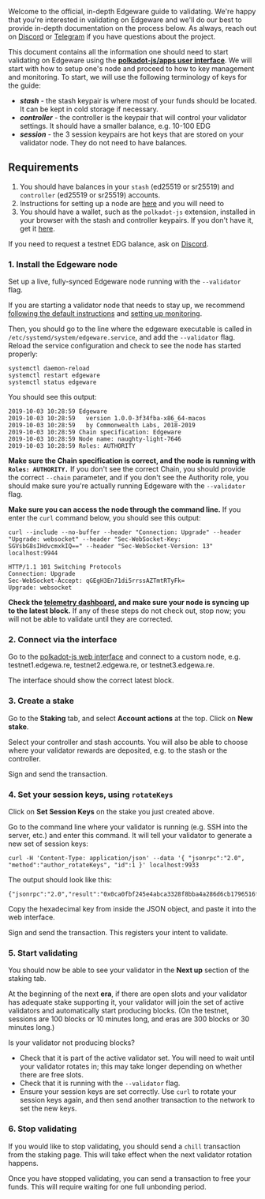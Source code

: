 Welcome to the official, in-depth Edgeware guide to validating. We're happy that you're interested in validating on Edgeware and we'll do our best to provide in-depth documentation on the process below. As always, reach out on [Discord](https://discord.gg/CJRfb3) or [Telegram](https://t.me/heyedgeware) if you have questions about the project.

This document contains all the information one should need to start validating on Edgeware using the [**polkadot-js/apps user interface**](https://polkadot.js.org/apps/#/). We will start with how to setup one's node and proceed to how to key management and monitoring. To start, we will use the following terminology of keys for the guide:

- ***stash*** - the stash keypair is where most of your funds should be located. It can be kept in cold storage if necessary.
- ***controller*** - the controller is the keypair that will control your validator settings. It should have a smaller balance, e.g. 10-100 EDG
- ***session*** - the 3 session keypairs are hot keys that are stored on your validator node. They do not need to have balances.

## Requirements

1. You should have balances in your `stash` (ed25519 or sr25519) and `controller` (ed25519 or sr25519) accounts.
2.  Instructions for setting up a node are [here](https://github.com/hicommonwealth/edgeware-node/wiki/Setting-up-a-Node) and you will need to 
3. You should have a wallet, such as the `polkadot-js` extension, installed in your browser with the stash and controller keypairs. If you don't have it, get it [here](https://github.com/polkadot-js/extension).

If you need to request a testnet EDG balance, ask on [Discord](1).

### 1. Install the Edgeware node

Set up a live, fully-synced Edgeware node running with the `--validator` flag.

If you are starting a validator node that needs to stay up, we recommend [following the default instructions](https://github.com/hicommonwealth/edgeware-node/wiki/Setting-up-a-Node) and [setting up monitoring](https://github.com/hicommonwealth/edgeware-node/wiki/Setting-up-monitoring). 

Then, you should go to the line where the edgeware executable is called in `/etc/systemd/system/edgeware.service`, and add the `--validator` flag. Reload the service configuration and check to see the node has started properly:

```
systemctl daemon-reload
systemctl restart edgeware
systemctl status edgeware
```

You should see this output:

```
2019-10-03 10:28:59 Edgeware
2019-10-03 10:28:59   version 1.0.0-3f34fba-x86_64-macos
2019-10-03 10:28:59   by Commonwealth Labs, 2018-2019
2019-10-03 10:28:59 Chain specification: Edgeware
2019-10-03 10:28:59 Node name: naughty-light-7646
2019-10-03 10:28:59 Roles: AUTHORITY
```

**Make sure the Chain specification is correct, and the node is running with `Roles: AUTHORITY.`** If you don't see the correct Chain, you should provide the correct `--chain` parameter, and if you don't see the Authority role, you should make sure you're actually running Edgeware with the `--validator` flag.

**Make sure you can access the node through the command line.** If you enter the `curl` command below, you should see this output:

```
curl --include --no-buffer --header "Connection: Upgrade" --header "Upgrade: websocket" --header "Sec-WebSocket-Key: SGVsbG8sIHdvcmxkIQ==" --header "Sec-WebSocket-Version: 13" localhost:9944

HTTP/1.1 101 Switching Protocols
Connection: Upgrade
Sec-WebSocket-Accept: qGEgH3En71di5rrssAZTmtRTyFk=
Upgrade: websocket
```

**Check the [telemetry dashboard](https://github.com/hicommonwealth/edgeware-node/wiki), and make sure your node is syncing up to the latest block.** If any of these steps do not check out, stop now; you will not be able to validate until they are corrected.

### 2. Connect via the interface

Go to the [polkadot-js web interface](https://polkadot.js.org/apps/#/settings) and connect to a custom node, e.g. testnet1.edgewa.re, testnet2.edgewa.re, or testnet3.edgewa.re.

The interface should show the correct latest block.

### 3. Create a stake

Go to the **Staking** tab, and select **Account actions** at the top. Click on **New stake**.

Select your controller and stash accounts. You will also be able to choose where your validator rewards are deposited, e.g. to the stash or the controller.

Sign and send the transaction.

### 4. Set your session keys, using `rotateKeys`

Click on **Set Session Keys** on the stake you just created above.

Go to the command line where your validator is running (e.g. SSH into the server, etc.) and enter this command. It will tell your validator to generate a new set of session keys:

```
curl -H 'Content-Type: application/json' --data '{ "jsonrpc":"2.0", "method":"author_rotateKeys", "id":1 }' localhost:9933
```

The output should look like this:

```
{"jsonrpc":"2.0","result":"0x0ca0fbf245e4abca3328f8bba4a286d6cb1796516fcc68864cab580f175e6abd2b9107003014fc6baab7fd8caf4607b34222df62f606248a8a592bcba86ff9eec6e838ae8eb757eb77dffc748f1443e60c4f7617c9ea7905f0dd09ab758a8063","id":1}
```

Copy the hexadecimal key from inside the JSON object, and paste it into the web interface.

Sign and send the transaction. This registers your intent to validate.

### 5. Start validating

You should now be able to see your validator in the **Next up** section of the staking tab.

At the beginning of the next **era**, if there are open slots and your validator has adequate stake supporting it, your validator will join the set of active validators and automatically start producing blocks. (On the testnet, sessions are 100 blocks or 10 minutes long, and eras are 300 blocks or 30 minutes long.)

Is your validator not producing blocks?

- Check that it is part of the active validator set. You will need to wait until your validator rotates in; this may take longer depending on whether there are free slots.
- Check that it is running with the `--validator` flag.
- Ensure your session keys are set correctly. Use `curl` to rotate your session keys again, and then send another transaction to the network to set the new keys.

### 6. Stop validating

If you would like to stop validating, you should send a `chill` transaction from the staking page. This will take effect when the next validator rotation happens.

Once you have stopped validating, you can send a transaction to free your funds. This will require waiting for one full unbonding period.
